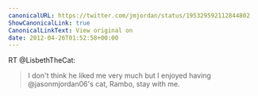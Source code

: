 ```yaml
---
canonicalURL: https://twitter.com/jmjordan/status/195329592112844802
ShowCanonicalLink: true
CanonicalLinkText: View original on
date: 2012-04-26T01:52:58+00:00
---
```

RT @LisbethTheCat:
> I don't think he liked me very much but I enjoyed having @jasonmjordan06's cat, Rambo, stay with me.